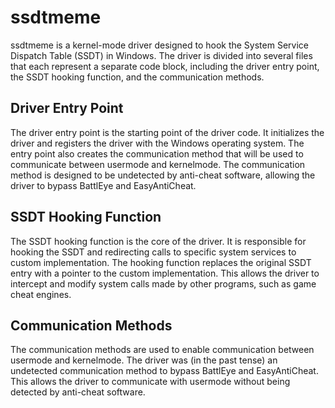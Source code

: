 # ssdtmeme

ssdtmeme is a kernel-mode driver designed to hook the System Service Dispatch Table (SSDT) in Windows. The driver is divided into several files that each represent a separate code block, including the driver entry point, the SSDT hooking function, and the communication methods.

## Driver Entry Point

The driver entry point is the starting point of the driver code. It initializes the driver and registers the driver with the Windows operating system. The entry point also creates the communication method that will be used to communicate between usermode and kernelmode. The communication method is designed to be undetected by anti-cheat software, allowing the driver to bypass BattlEye and EasyAntiCheat.

## SSDT Hooking Function

The SSDT hooking function is the core of the driver. It is responsible for hooking the SSDT and redirecting calls to specific system services to custom implementation. The hooking function replaces the original SSDT entry with a pointer to the custom implementation. This allows the driver to intercept and modify system calls made by other programs, such as game cheat engines. 

## Communication Methods

The communication methods are used to enable communication between usermode and kernelmode. The driver was (in the past tense) an undetected communication method to bypass BattlEye and EasyAntiCheat. This allows the driver to communicate with usermode without being detected by anti-cheat software.

